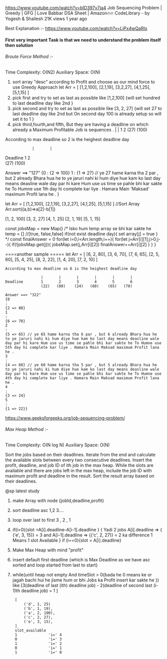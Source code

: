 https://www.youtube.com/watch?v=bID397v7ja4
Job Sequencing Problem | Greedy | GFG | Love Babbar DSA Sheet | Amazon🔥🔥
CodeLibrary - by Yogesh & Shailesh
21K views
1 year ago

Best Explanation :- https://www.youtube.com/watch?v=LjPx4wQaRIs

#### First very important Task is that we need to understand the problem itself then solution 

###### Broute Force Method :- 
Time Complexity: O(N2)
Auxiliary Space: O(N)


1. sort array "desc" according to Profit and choose as our mind force to use Greedy Approach
    let Arr = [
    [1,2,100],
    [2,1,19],
    [3,2,27],
    [4,1,25],
    [5,1,15]
]
2. pick first and try to set as last as possible like [1,2,100] {will set hundred to last deadline day like 2nd }
3. pick second and try to set as last as possible like [3, 2, 27] {will set 27 to last deadline day like 2nd but On second day 100 is already setup so will set it to 1 }
4. pick third,fourth,and fifth, But they are having a deadline on which already a Maximum Profitable Job is sequences .
   |   |
   1   2
 (27)   (100) 

According to max deadline so 2 is the heighest deadline day 

                |       | 
Deadline        1       2  
                (27)   (100) 

Answer ==> "127" 
{0
: 
{2 => 100}
1
: 
{1 => 27} // ye 27 hame karna tha 2 par , but 2 already Bhara hua he to ye jaruri nahi ki hum diye hue kam ko last day means deasline wale day par hi kare Hum use us time se pahle bhi kar sakte he To Humne use 1th day hi complete kar liye . Hamara Main 'Maksad' maximum Profit lana he . 
}

let Arr = [
    [1,2,100],
    [2,1,19],
    [3,2,27],
    [4,1,25],
    [5,1,15]
]
//Sort Array
Arr.sort((a,b)=>a[2]-b[1])

[1, 2, 100]
[3, 2, 27]
[4, 1, 25]
[2, 1, 19]
[5, 1, 15]

const jobsMap = new Map()
/*
Isko hum temp array se bhi kar sakte he 
temp = [] //[true, false,false]
if(not exist deadline day){
    set array[j] = true
}
*/
const finalAnswer = 0
for(let i=0;i<Arr.length;i++){
    for(let j=Arr[i][1];j>0;j--){
        if(!jobsMap.get(j)){
            jobsMap.set(j,Arr[i][2])
            finalAnswer+=Arr[i][2]
        }
    }
}


====another sample =====
let Arr = [
[6, 2, 80],
[3, 6, 70],
[7, 6, 65],
[2, 5, 60],
[5, 4, 25],
[8, 2, 22],
[1, 4, 20],
[7, 2, 10]
] 
```
According to max deadline so 6 is the heighest deadline day 

                |       |       |       |       |       |
Deadline        1       2       3       4       5       6
                (22)   (80)    (24)   (60)    (65)   (70) 

Answer ==> "322" 
{0
: 
{2 => 80}
1
: 
{6 => 70}
2
: 
{5 => 65} // ye 65 hame karna tha 6 par , but 6 already Bhara hua he to ye jaruri nahi ki hum diye hue kam ko last day means deasline wale day par hi kare Hum use us time se pahle bhi kar sakte he To Humne use 5th day hi complete kar liye . Hamara Main Maksad maximum Profit lana he . 
3
: 
{4 => 60} // ye 60 hame karna tha 5 par , but 5 already Bhara hua he to ye jaruri nahi ki hum diye hue kam ko last day means deasline wale day par hi kare Hum use us time se pahle bhi kar sakte he To Humne use 4th day hi complete kar liye . Hamara Main Maksad maximum Profit lana he . 
4
: 
{3 => 24}
5
: 
{1 => 22}}
```
https://www.geeksforgeeks.org/job-sequencing-problem/

###### Max Heap Method :- 
Time Complexity: O(N log N)
Auxiliary Space: O(N)

Sort the jobs based on their deadlines.
Iterate from the end and calculate the available slots between every two consecutive deadlines. 
Insert the profit, deadline, and job ID of ith job in the max heap.
While the slots are available and there are jobs left in the max heap, include the job ID with maximum profit and deadline in the result.
Sort the result array based on their deadlines.

@sp latest study 
1. make Array with node {jobId,deadline,profit}
1. sort deadline asc 1,2 3....
2. loop over last to first 3 , 2 , 1
3. if(i>0){slot =A[i].deadline-A[i-1].deadline } 
    {
        Yadi 2 jobs A[i].deadline => { ('e', 3, 15)} = 3 and 
            A[i-1].deadline => {('c', 2, 27)} = 2 ka difference 1
            Means 1 slot Available 
    }
    if (i==0){slot = A[i].deadline}
5. Make Max Heap with mind "profit" 
6. insert default first deadline {which is Max Deadline as we have asc sorted and loop started from last to start}
7. while(until heap not empty And timeSlot > 0{bada he 0 means ke or jagah bachi hui he jisme hum or bhi Jobs ka Profit insert kar sakte he }) like [3(deadline of last (ith) deadline job) - 2(deadline of second last (i-1)th deadline job) = 1 ]

        [
            ('d', 1, 25)
            ('b', 1, 19),
            ('a', 2, 100),
            ('c', 2, 27),
            ('e', 3, 15),
        ]
        slot_available
        1              'i=' 4
        0              'i=' 3
        1              'i=' 2
        0              'i=' 1
        1              'i=' 0